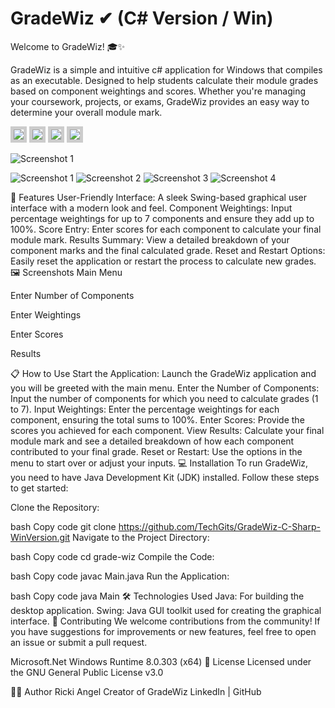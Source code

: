 # GradeWiz ✔ (C# Version / Win)

Welcome to GradeWiz! 🎓✨

GradeWiz is a simple and intuitive c# application for Windows that compiles as an executable. Designed to help students calculate their module grades based on component weightings and scores. Whether you're managing your coursework, projects, or exams, GradeWiz provides an easy way to determine your overall module mark.

<img src="images/screenshot1.png" style="border: 5px solid #ccc;">
<img src="images/screenshot2.png" style="border: 5px solid #ccc;">
<img src="images/screenshot3.png" style="border: 5px solid #ccc;">
<img src="images/screenshot4.png" style="border: 5px solid #ccc;">

![Screenshot 1](images/screenshot1.png)

![Screenshot 1](images/screenshot1.png)
![Screenshot 2](images/screenshot2.png)
![Screenshot 3](images/screenshot3.png) 
![Screenshot 4](images/screenshot4.png)



🚀 Features
User-Friendly Interface: A sleek Swing-based graphical user interface with a modern look and feel.
Component Weightings: Input percentage weightings for up to 7 components and ensure they add up to 100%.
Score Entry: Enter scores for each component to calculate your final module mark.
Results Summary: View a detailed breakdown of your component marks and the final calculated grade.
Reset and Restart Options: Easily reset the application or restart the process to calculate new grades.
🖼️ Screenshots
Main Menu

Enter Number of Components

Enter Weightings

Enter Scores

Results

📋 How to Use
Start the Application: Launch the GradeWiz application and you will be greeted with the main menu.
Enter the Number of Components: Input the number of components for which you need to calculate grades (1 to 7).
Input Weightings: Enter the percentage weightings for each component, ensuring the total sums to 100%.
Enter Scores: Provide the scores you achieved for each component.
View Results: Calculate your final module mark and see a detailed breakdown of how each component contributed to your final grade.
Reset or Restart: Use the options in the menu to start over or adjust your inputs.
💻 Installation
To run GradeWiz, you need to have Java Development Kit (JDK) installed. Follow these steps to get started:

Clone the Repository:

bash
Copy code
git clone https://github.com/TechGits/GradeWiz-C-Sharp-WinVersion.git
Navigate to the Project Directory:

bash
Copy code
cd grade-wiz
Compile the Code:

bash
Copy code
javac Main.java
Run the Application:

bash
Copy code
java Main
🛠️ Technologies Used
Java: For building the desktop application.
Swing: Java GUI toolkit used for creating the graphical interface.
🤝 Contributing
We welcome contributions from the community! If you have suggestions for improvements or new features, feel free to open an issue or submit a pull request.

Microsoft.Net Windows Runtime 8.0.303 (x64)
📄 License
Licensed under the GNU General Public License v3.0

🧑‍💻 Author
Ricki Angel
Creator of GradeWiz
LinkedIn | GitHub


